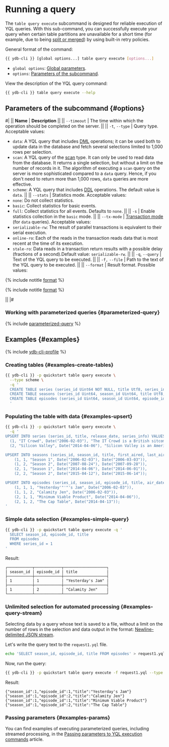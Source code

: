 # Running a query

The `table query execute` subcommand is designed for reliable execution of YQL queries. With this sub-command, you can successfully execute your query when certain table partitions are unavailable for a short time (for example, due to being [split or merged](../../concepts/datamodel/table.md#partitioning)) by using built-in retry policies.

General format of the command:

```bash
{{ ydb-cli }} [global options...] table query execute [options...]
```

* `global options`: [Global parameters](commands/global-options.md).
* `options`: [Parameters of the subcommand](#options).

View the description of the YQL query command:

```bash
{{ ydb-cli }} table query execute --help
```

## Parameters of the subcommand {#options}

#|
|| **Name** | **Description** ||
|| `--timeout` | The time within which the operation should be completed on the server. ||
|| `-t`, `--type` | Query type.
Acceptable values:
* `data`: A YQL query that includes [DML](https://en.wikipedia.org/wiki/Data_Manipulation_Language) operations; it can be used both to update data in the database and fetch several selections limited to 1,000 rows per selection.
* `scan`: A YQL query of the [scan](../../concepts/scan_query.md) type. It can only be used to read data from the database. It returns a single selection, but without a limit on the number of records in it. The algorithm of executing a `scan` query on the server is more sophisticated compared to a `data` query. Hence, if you don't need to return more than 1,000 rows, `data` queries are more effective.
* `scheme`: A YQL query that includes [DDL](https://en.wikipedia.org/wiki/Data_Definition_Language) operations.
    The default value is `data`. ||
|| `--stats` | Statistics mode.
Acceptable values:
* `none`: Do not collect statistics.
* `basic`: Collect statistics for basic events.
* `full`: Collect statistics for all events.
    Defaults to `none`. ||
|| `-s` | Enable statistics collection in the `basic` mode. ||
|| `--tx-mode` | [Transaction mode](../../concepts/transactions.md#modes) (for `data` queries).
Acceptable values:<li>`serializable-rw`: The result of parallel transactions is equivalent to their serial execution.<li>`online-ro`: Each of the reads in the transaction reads data that is most recent at the time of its execution.<li>`stale-ro`: Data reads in a transaction return results with a possible delay (fractions of a second).Default value: `serializable-rw`. ||
|| `-q`, `--query` | Text of the YQL query to be executed. ||
|| `-f,` `--file` | Path to the text of the YQL query to be executed. ||
|| `--format` | Result format.
Possible values:

{% include notitle [format](./_includes/result_format_common.md) %}

{% include notitle [format](./_includes/result_format_csv_tsv.md) %}

||
|#
### Working with parameterized queries {#parameterized-query}

{% include [parameterized-query](../../_includes/parameterized-query.md) %}

## Examples {#examples}

{% include [ydb-cli-profile](../../_includes/ydb-cli-profile.md) %}

### Creating tables {#examples-create-tables}

```bash
{{ ydb-cli }} -p quickstart table query execute \
  --type scheme \
  -q '
  CREATE TABLE series (series_id Uint64 NOT NULL, title Utf8, series_info Utf8, release_date Date, PRIMARY KEY (series_id));
  CREATE TABLE seasons (series_id Uint64, season_id Uint64, title Utf8, first_aired Date, last_aired Date, PRIMARY KEY (series_id, season_id));
  CREATE TABLE episodes (series_id Uint64, season_id Uint64, episode_id Uint64, title Utf8, air_date Date, PRIMARY KEY (series_id, season_id, episode_id));
  '
```

### Populating the table with data {#examples-upsert}
```bash
{{ ydb-cli }} -p quickstart table query execute \
  -q '
UPSERT INTO series (series_id, title, release_date, series_info) VALUES
  (1, "IT Crowd", Date("2006-02-03"), "The IT Crowd is a British sitcom produced by Channel 4, written by Graham Linehan, produced by Ash Atalla and starring Chris O'"'"'Dowd, Richard Ayoade, Katherine Parkinson, and Matt Berry."),
  (2, "Silicon Valley", Date("2014-04-06"), "Silicon Valley is an American comedy television series created by Mike Judge, John Altschuler and Dave Krinsky. The series focuses on five young men who founded a startup company in Silicon Valley.");

UPSERT INTO seasons (series_id, season_id, title, first_aired, last_aired) VALUES
    (1, 1, "Season 1", Date("2006-02-03"), Date("2006-03-03")),
    (1, 2, "Season 2", Date("2007-08-24"), Date("2007-09-28")),
    (2, 1, "Season 1", Date("2014-04-06"), Date("2014-06-01")),
    (2, 2, "Season 2", Date("2015-04-12"), Date("2015-06-14"));

UPSERT INTO episodes (series_id, season_id, episode_id, title, air_date) VALUES
    (1, 1, 1, "Yesterday'"'"'s Jam", Date("2006-02-03")),
    (1, 1, 2, "Calamity Jen", Date("2006-02-03")),
    (2, 1, 1, "Minimum Viable Product", Date("2014-04-06")),
    (2, 1, 2, "The Cap Table", Date("2014-04-13"));
'
```

### Simple data selection {#examples-simple-query}

```bash
{{ ydb-cli }} -p quickstart table query execute -q '
  SELECT season_id, episode_id, title
  FROM episodes
  WHERE series_id = 1
'
```

Result:

```text
┌───────────┬────────────┬───────────────────┐
| season_id | episode_id | title             |
├───────────┼────────────┼───────────────────┤
| 1         | 1          | "Yesterday's Jam" |
├───────────┼────────────┼───────────────────┤
| 1         | 2          | "Calamity Jen"    |
└───────────┴────────────┴───────────────────┘
```

### Unlimited selection for automated processing {#examples-query-stream}

Selecting data by a query whose text is saved to a file, without a limit on the number of rows in the selection and data output in the format: [Newline-delimited JSON stream](https://en.wikipedia.org/wiki/JSON_streaming).

Let's write the query text to the `request1.yql` file.

```bash
echo 'SELECT season_id, episode_id, title FROM episodes' > request1.yql
```

Now, run the query:

```bash
{{ ydb-cli }} -p quickstart table query execute -f request1.yql --type scan --format json-unicode
```

Result:

```text
{"season_id":1,"episode_id":1,"title":"Yesterday's Jam"}
{"season_id":1,"episode_id":2,"title":"Calamity Jen"}
{"season_id":1,"episode_id":1,"title":"Minimum Viable Product"}
{"season_id":1,"episode_id":2,"title":"The Cap Table"}
```

### Passing parameters {#examples-params}

You can find examples of executing parameterized queries, including streamed processing, in the [Passing parameters to YQL execution commands](parameterized-queries-cli.md) article.

